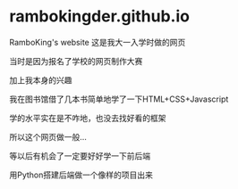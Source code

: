 # rambokingder.github.io
RamboKing's website
这是我大一入学时做的网页

当时是因为报名了学校的网页制作大赛

加上我本身的兴趣

我在图书馆借了几本书简单地学了一下HTML+CSS+Javascript

学的水平实在是不咋地，也没去找好看的框架

所以这个网页做一般...

等以后有机会了一定要好好学一下前后端

用Python搭建后端做一个像样的项目出来
